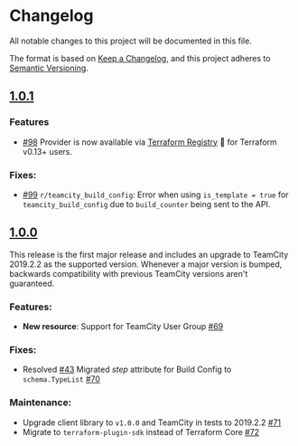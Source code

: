 # Changelog

All notable changes to this project will be documented in this file.

The format is based on [Keep a Changelog](https://keepachangelog.com/en/1.0.0/),
and this project adheres to [Semantic Versioning](https://semver.org/spec/v2.0.0.html).

## [1.0.1]

### Features
- [#98] Provider is now available via [Terraform Registry](https://registry.terraform.io/providers/cvbarros/teamcity/latest) :tada: for Terraform v0.13+ users.

### Fixes:
- [#99] `r/teamcity_build_config`: Error when using `is_template = true` for `teamcity_build_config` due to `build_counter` being sent to the API.

## [1.0.0]

This release is the first major release and includes an upgrade to TeamCity 2019.2.2 as the supported version.
Whenever a major version is bumped, backwards compatibility with previous TeamCity versions aren't guaranteed.

### Features:
- **New resource**: Support for TeamCity User Group [#69]

### Fixes:
- Resolved [#43] Migrated _step_ attribute for Build Config to `schema.TypeList` [#70]

### Maintenance:
- Upgrade client library to `v1.0.0` and TeamCity in tests to 2019.2.2 [#71]
- Migrate to `terraform-plugin-sdk` instead of Terraform Core [#72]

[//]: # (Release links)
[1.0.1]: https://github.com/celestialorb/terraform-provider-teamcity/releases/tag/v1.0.1
[1.0.0]: https://github.com/celestialorb/terraform-provider-teamcity/releases/tag/v1.0.0

[//]: # (Issue/PR links)
[#43]: https://github.com/celestialorb/terraform-provider-teamcity/issues/43
[#69]: https://github.com/celestialorb/terraform-provider-teamcity/pull/69
[#70]: https://github.com/celestialorb/terraform-provider-teamcity/pull/70
[#71]: https://github.com/celestialorb/terraform-provider-teamcity/pull/71
[#72]: https://github.com/celestialorb/terraform-provider-teamcity/pull/72
[#98]: https://github.com/celestialorb/terraform-provider-teamcity/issues/98
[#99]: https://github.com/celestialorb/terraform-provider-teamcity/issues/99
